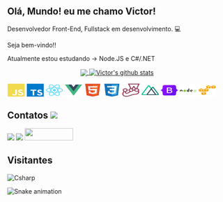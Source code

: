 ## Olá, Mundo! eu me chamo Victor!

Desenvolvedor Front-End, Fullstack em desenvolvimento. 💻

Seja bem-vindo!!

Atualmente estou estudando -> Node.JS e C#/.NET

<div align="center">
  <a href="https://github.com/vichdev">
  <a href="https://github.com/vichdev">
  <img align="center" height="210px" src="https://github-readme-stats.vercel.app/api/top-langs/?username=vichdev&theme=dark&hide_langs_below=1" />
</a>
  <a href="https://github.com/vichdev">
 <img align="center" src="https://github-readme-stats.vercel.app/api?username=vichdev&show_icons=true&theme=dark&line_height=27" alt="Victor's github stats"/>
</a>
  </div>

<div style="display: inline_block" ><br>
  <img align="center" alt="Victor-Js" height="30" width="40" src="https://raw.githubusercontent.com/devicons/devicon/master/icons/javascript/javascript-plain.svg">
  <img align="center" alt="Victor-Ts" height="30" width="40" src="https://raw.githubusercontent.com/devicons/devicon/master/icons/typescript/typescript-plain.svg">
  <img align="center" alt="Victor-React" height="30" width="40" src="https://raw.githubusercontent.com/devicons/devicon/master/icons/react/react-original.svg">
  <img align="center" alt="CSS" height="30" width="40" src="https://raw.githubusercontent.com/devicons/devicon/master/icons/vuejs/vuejs-original.svg">
  <img align="center" alt="Victor-HTML" height="30" width="40" src="https://raw.githubusercontent.com/devicons/devicon/master/icons/html5/html5-original.svg">
  <img align="center" alt="CSS" height="30" width="40" src="https://raw.githubusercontent.com/devicons/devicon/master/icons/css3/css3-original.svg">
  <img align="center" alt="CSS" height="30" width="40" src="https://raw.githubusercontent.com/devicons/devicon/master/icons/jest/jest-plain.svg">
  <img align="center" alt="CSS" height="30" width="40" src="https://raw.githubusercontent.com/devicons/devicon/master/icons/nuxtjs/nuxtjs-original.svg">
  <img align="center" alt="CSS" height="30" width="40" src="https://raw.githubusercontent.com/devicons/devicon/master/icons/bootstrap/bootstrap-original.svg">           <img align="center" alt="CSS" height="30" width="40" src="https://raw.githubusercontent.com/devicons/devicon/master/icons/nodejs/nodejs-original-wordmark.svg">
  <img align="center" alt="CSS" height="30" width="40" src="https://raw.githubusercontent.com/devicons/devicon/master/icons/amazonwebservices/amazonwebservices-original.svg">
                                                  
</div>
  
 
  ## Contatos <img src=https://github.com/TheDudeThatCode/TheDudeThatCode/blob/master/Assets/Handshake.gif width="50">
<div> 
  <a href = "mailto:victor.hugo.antunes.n@gmail.com"><img src="https://img.shields.io/badge/-Gmail-%23333?style=for-the-badge&logo=gmail&logoColor=white" target="_blank"></a>
  <a href="https://www.linkedin.com/in/vichdev/" target="_blank"><img src="https://img.shields.io/badge/-LinkedIn-%230077B5?style=for-the-badge&logo=linkedin&logoColor=white" target="_blank"></a> 
  <a href="https://vichdev-portfolio.netlify.app/" target="_blank"><img src="https://img.shields.io/badge/Portfolio-8A2BE2" target="_blank" width="111" height="28" /></a> 
 
   ## Visitantes  

 <div>

  <img align="center" alt="Csharp" height="30" width="150" src="https://komarev.com/ghpvc/?username=vichdev&color=green" alt="vichdev" /> <br>

 </div>  
 
  ![Snake animation](https://github.com/vichdev/vichdev/blob/output/github-contribution-grid-snake.svg)
 
</div>
